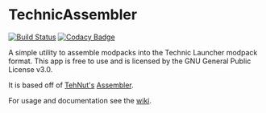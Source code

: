 TechnicAssembler
================
[![Build Status](https://travis-ci.org/firecrafty/TechnicAssembler.svg?branch=develop)](https://travis-ci.org/firecrafty/TechnicAssembler)
[![Codacy Badge](https://api.codacy.com/project/badge/grade/f0c6aef4f3594d02b3c4d08bdd8a8578)](https://www.codacy.com/app/bluer2288/TechnicAssembler)


A simple utility to assemble modpacks into the Technic Launcher modpack format. This app is free to use and is licensed by the GNU General Public License v3.0.

It is based off of [TehNut's](https://github.com/TehNut) [Assembler](https://github.com/TehNut/Assembler).

For usage and documentation see the [wiki](https://github.com/firecrafty/TechnicAssembler/wiki).
